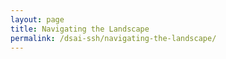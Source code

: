 ```yaml
---
layout: page
title: Navigating the Landscape
permalink: /dsai-ssh/navigating-the-landscape/
---
```

